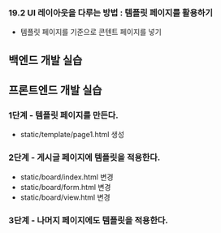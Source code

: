### 19.2 UI 레이아웃을 다루는 방법 : 템플릿 페이지를 활용하기

- 템플릿 페이지를 기준으로 콘텐트 페이지를 넣기

## 백엔드 개발 실습


## 프론트엔드 개발 실습

### 1단계 - 템플릿 페이지를 만든다.

- static/template/page1.html 생성

### 2단계 - 게시글 페이지에 템플릿을 적용한다.

- static/board/index.html 변경
- static/board/form.html 변경
- static/board/view.html 변경

### 3단계 - 나머지 페이지에도 템플릿을 적용한다.


#
